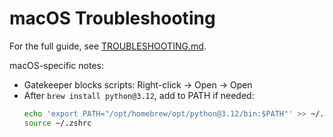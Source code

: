 # macOS Troubleshooting

For the full guide, see [TROUBLESHOOTING.md](TROUBLESHOOTING.md).

macOS-specific notes:
- Gatekeeper blocks scripts: Right-click → Open → Open
- After `brew install python@3.12`, add to PATH if needed:
  ```bash
  echo 'export PATH="/opt/homebrew/opt/python@3.12/bin:$PATH"' >> ~/.zshrc
  source ~/.zshrc
  ```

